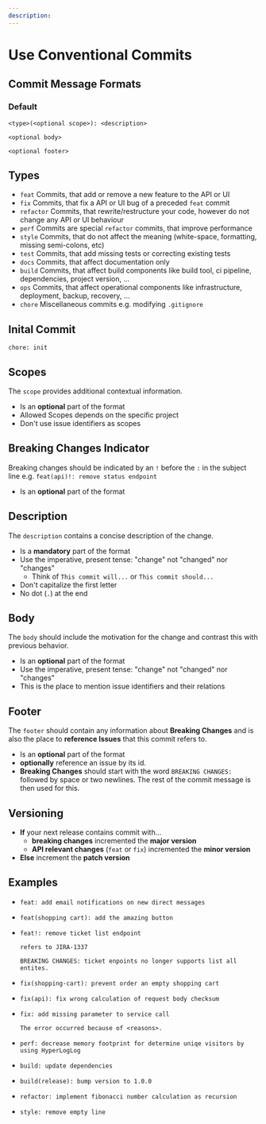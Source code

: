 ```yaml
---
description: 
---
```


# Use Conventional Commits

## Commit Message Formats

### Default

```
<type>(<optional scope>): <description>

<optional body>

<optional footer>
```

## Types

- `feat` Commits, that add or remove a new feature to the API or UI
- `fix` Commits, that fix a API or UI bug of a preceded `feat` commit
- `refactor` Commits, that rewrite/restructure your code, however do not change any API or UI behaviour
- `perf` Commits are special `refactor` commits, that improve performance
- `style` Commits, that do not affect the meaning (white-space, formatting, missing semi-colons, etc)
- `test` Commits, that add missing tests or correcting existing tests
- `docs` Commits, that affect documentation only
- `build` Commits, that affect build components like build tool, ci pipeline, dependencies, project version, ...
- `ops` Commits, that affect operational components like infrastructure, deployment, backup, recovery, ...
- `chore` Miscellaneous commits e.g. modifying `.gitignore`

## Inital Commit 

```
chore: init
```

## Scopes

The `scope` provides additional contextual information.

- Is an **optional** part of the format
- Allowed Scopes depends on the specific project
- Don't use issue identifiers as scopes

## Breaking Changes Indicator

Breaking changes should be indicated by an `!` before the `:` in the subject line e.g. `feat(api)!: remove status endpoint`

- Is an **optional** part of the format

## Description

The `description` contains a concise description of the change.

- Is a **mandatory** part of the format
- Use the imperative, present tense: "change" not "changed" nor "changes"
  - Think of `This commit will...` or `This commit should...`
- Don't capitalize the first letter
- No dot (`.`) at the end

## Body

The `body` should include the motivation for the change and contrast this with previous behavior.

- Is an **optional** part of the format
- Use the imperative, present tense: "change" not "changed" nor "changes"
- This is the place to mention issue identifiers and their relations

## Footer

The `footer` should contain any information about **Breaking Changes** and is also the place to **reference Issues** that this commit refers to.

- Is an **optional** part of the format
- **optionally** reference an issue by its id.
- **Breaking Changes** should start with the word `BREAKING CHANGES:` followed by space or two newlines. The rest of the commit message is then used for this.

## Versioning

- **If** your next release contains commit with...
   - **breaking changes** incremented the **major version**
   - **API relevant changes** (`feat` or `fix`) incremented the **minor version**
- **Else** increment the **patch version**

## Examples

- ```
  feat: add email notifications on new direct messages
  ```

- ```
  feat(shopping cart): add the amazing button
  ```

- ```
  feat!: remove ticket list endpoint

  refers to JIRA-1337

  BREAKING CHANGES: ticket enpoints no longer supports list all entites.
  ```

- ```
  fix(shopping-cart): prevent order an empty shopping cart
  ```

- ```
  fix(api): fix wrong calculation of request body checksum
  ```

- ```
  fix: add missing parameter to service call

  The error occurred because of <reasons>.
  ```

- ```
  perf: decrease memory footprint for determine uniqe visitors by using HyperLogLog
  ```

- ```
  build: update dependencies
  ```

- ```
  build(release): bump version to 1.0.0
  ```

- ```
  refactor: implement fibonacci number calculation as recursion
  ```

- ```
  style: remove empty line
  ```